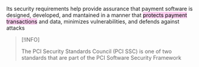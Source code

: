 Its security requirements help provide assurance that payment software is designed, developed, and mantained in a manner that <mark style="background: #FFB8EBA6;">protects payment transactions</mark> and data, minimizes vulnerabilities, and defends against attacks

>[!INFO]
>
>The PCI Security Standards Council (PCI SSC) is one of two standards that are part of the PCI Software Security Framework



